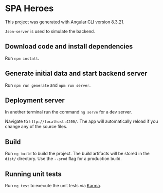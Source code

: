 # SPA Heroes

This project was generated with [Angular CLI](https://github.com/angular/angular-cli) version 8.3.21. 

`Json-server` is used to simulate the backend.

## Download code and install dependencies

Run `npm install`.

## Generate initial data and start backend server

Run `npm run generate` and `npm run server`.

## Deployment server

In another terminal run the command `ng serve` for a dev server. 

Navigate to `http://localhost:4200/`. The app will automatically reload if you change any of the source files.

## Build

Run `ng build` to build the project. The build artifacts will be stored in the `dist/` directory. Use the `--prod` flag for a production build.

## Running unit tests

Run `ng test` to execute the unit tests via [Karma](https://karma-runner.github.io).
